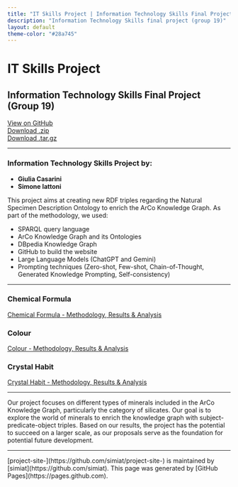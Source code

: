 ```yaml
---
title: "IT Skills Project | Information Technology Skills Final Project (Group 19)"
description: "Information Technology Skills final project (group 19)"
layout: default
theme-color: "#28a745"
---
```


# IT Skills Project

## Information Technology Skills Final Project (Group 19)

[View on GitHub](https://github.com/simiat/project-site-)  
[Download .zip](https://github.com/simiat/project-site-/zipball/master)  
[Download .tar.gz](https://github.com/simiat/project-site-/tarball/master)

---

### Information Technology Skills Project by:

- **Giulia Casarini**
- **Simone Iattoni**

This project aims at creating new RDF triples regarding the Natural Specimen Description Ontology to enrich the ArCo Knowledge Graph. As part of the methodology, we used:

- SPARQL query language
- ArCo Knowledge Graph and its Ontologies
- DBpedia Knowledge Graph
- GitHub to build the website
- Large Language Models (ChatGPT and Gemini)
- Prompting techniques (Zero-shot, Few-shot, Chain-of-Thought, Generated Knowledge Prompting, Self-consistency)

---

### Chemical Formula

[Chemical Formula - Methodology, Results & Analysis](./another-page.html)

### Colour

[Colour - Methodology, Results & Analysis](./another-page2.html)

### Crystal Habit

[Crystal Habit - Methodology, Results & Analysis](./another-page3.html)

---

Our project focuses on different types of minerals included in the ArCo Knowledge Graph, particularly the category of silicates. Our goal is to explore the world of minerals to enrich the knowledge graph with subject-predicate-object triples. Based on our results, the project has the potential to succeed on a larger scale, as our proposals serve as the foundation for potential future development.

---

<span class="site-footer-owner">
[project-site-](https://github.com/simiat/project-site-) is maintained by [simiat](https://github.com/simiat).
</span>  
<span class="site-footer-credits">
This page was generated by [GitHub Pages](https://pages.github.com).
</span>

